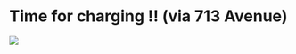 <!--
id: 104322404
link: http://tumblr.atmos.org/post/104322404/time-for-charging-via-713-avenue
slug: time-for-charging-via-713-avenue
date: Wed May 06 2009 15:24:16 GMT-0700 (PDT)
publish: 2009-05-06
tags: 
title: Time for charging&#160;!! (via 713 Avenue)
-->


Time for charging&#160;!! (via 713 Avenue)
==========================================

![](http://24.media.tumblr.com/ZyX8Upfynn655qt1YDNDgqUso1_500.jpg)

